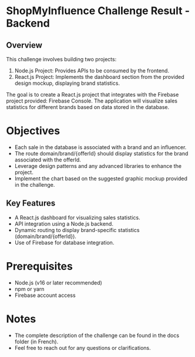 # ShopMyInfluence Challenge Result - Backend

## Overview

This challenge involves building two projects:

1. Node.js Project: Provides APIs to be consumed by the frontend.
2. React.js Project: Implements the dashboard section from the provided design mockup, displaying brand statistics.

The goal is to create a React.js project that integrates with the Firebase project provided: Firebase Console. The application will visualize sales statistics for different brands based on data stored in the database.

# Objectives

- Each sale in the database is associated with a brand and an influencer.
- The route domain/brand/{offerId} should display statistics for the brand associated with the offerId.
- Leverage design patterns and any advanced libraries to enhance the project.
- Implement the chart based on the suggested graphic mockup provided in the challenge.

## Key Features

- A React.js dashboard for visualizing sales statistics.
- API integration using a Node.js backend.
- Dynamic routing to display brand-specific statistics (domain/brand/{offerId}).
- Use of Firebase for database integration.

# Prerequisites

- Node.js (v16 or later recommended)
- npm or yarn
- Firebase account access

# Notes

- The complete description of the challenge can be found in the docs folder (in French).
- Feel free to reach out for any questions or clarifications.
